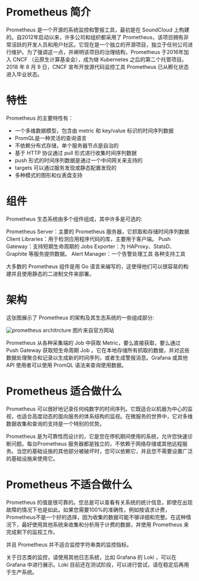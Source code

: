# Prometheus 简介

Prometheus 是一个开源的系统监控和警报工具，最初是在 SoundCloud 上构建的。自2012年启动以来，许多公司和组织都采用了 Prometheus，该项目拥有非常活跃的开发人员和用户社区。它现在是一个独立的开源项目，独立于任何公司进行维护。为了强调这一点，并阐明该项目的治理结构，Prometheus 于2016年加入 CNCF （云原生计算基金会），成为继 Kubernetes 之后的第二个托管项目。2018 年 8 月 9 日，CNCF 宣布开放源代码监控工具 Prometheus 已从孵化状态进入毕业状态。


# 特性

Prometheus 的主要特性有：

* 一个多维数据模型，包含由 metric 和 key/value 标识的时间序列数据
* PromQL是一种灵活的查询语言
* 不依赖分布式存储，单个服务器节点是自治的
* 基于 HTTP 协议通过 pull 形式进行收集时间序列数据
* push 形式的时间序列数据是通过一个中间网关来支持的
* targets 可以通过服务发现或静态配置发现的
* 多种模式的图形和仪表盘支持


# 组件

Prometheus 生态系统由多个组件组成，其中许多是可选的:

Prometheus Server：主要的 Prometheus 服务器，它抓取和存储时间序列数据
Client Libraries：用于检测应用程序代码的库，主要用于客户端。
Push Gateway：支持短期生命周期的 Jobs
Exporter：为 HAProxy、StatsD、Graphite 等服务提供数据。
Alert Manager：一个告警处理工具
各种支持工具

大多数的 Prometheus 组件是用 Go 语言来编写的，这使得他们可以很容易的构建并且使用静态的二进制文件来部署。

# 架构

这张图展示了 Prometheus 的架构及其生态系统的一些组成部分:

![prometheus architrcture](https://prometheus.io/assets/architecture.png)
图片来自官方网站


Prometheus 从各种采集端的 Job 中获取 Metric，要么直接获取，要么通过 Push Gateway 获取短生命周期 Job 。它在本地存储所有抓取的数据，并对这些数据处理聚合和记录以生成新的时间序列，或者生成警报消息。Grafana 或其他 API 使用者可以使用 PromQL 语法来查询使用数据。

# Prometheus 适合做什么

Prometheus 可以很好地记录任何纯数字的时间序列。它既适合以机器为中心的监视，也适合高度动态的面向服务的体系结构的监视。在微服务的世界中，它对多维数据收集和查询的支持是一个特别的优势。

Prometheus 是为可靠性而设计的，它是您在停机期间使用的系统，允许您快速诊断问题。每台Prometheus 服务器都是独立的，不依赖于网络存储或其他远程服务。当您的基础设施的其他部分被破坏时，您可以依赖它，并且您不需要设置广泛的基础设施来使用它。

# Prometheus 不适合做什么

Prometheus 的值是很可靠的。您总是可以查看有关系统的统计信息，即使在出现故障的情况下也是如此。如果您需要100%的准确性，例如按请求计费，Prometheus不是一个好的选择，因为收集的数据可能不够详细和完整。在这种情况下，最好使用其他系统来收集和分析用于计费的数据，并使用 Prometheus 来完成剩下的监视工作。

并且 Prometheus 并不适合监控字符串类的监控指标。

关于日志类的监控，请使用其他日志系统，比如 Grafana 的 Loki ，可以在 Grafana 中进行展示。Loki 目前还在测试阶段，可以进行尝试，请在稳定后再用于生产系统。






